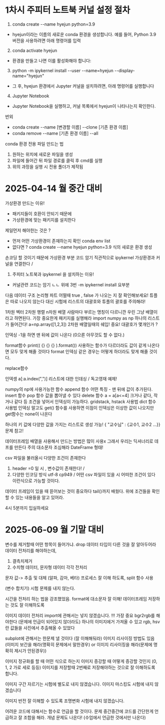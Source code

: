 # 1차시 주피터 노트북 커널 설정 절차

1. conda create --name hyejun python=3.9
- hyejun이라는 이름의 새로운 conda 환경을 생성합니다. 예를 들어, Python 3.9 버전을 사용하려면 아래 명령어를 입력

2. conda activate hyejun
- 환경을 만들고 나면 이를 활성화해야 합니다:

3. python -m ipykernel install --user --name=hyejun --display-name="hyejun"
- 그 후, hyejun 환경에서 Jupyter 커널을 설치하려면, 아래 명령어를 실행합니다

4. Jupyter Notebook
- Jupyter Notebook을 실행하고, 커널 목록에서 hyejun이 나타나는지 확인한다.

번외
- conda create --name [변경할 이름] --clone [기존 환경 이름]
- conda remove --name [기존 환경 이름] --all

conda 환경 전용 파일 만드는 법
1. 원하는 위치에 새로운 파일을 생성
2. 파일에 들어간 뒤 파일 경로를 클릭 후 cmd를 실행
3. 위의 과정을 실행 시 전용 폴더가 제작됨


# 2025-04-14 월 중간 대비

가상환경 만드는 이유!
 - 패키지들이 호환이 안되기 때문에
 - 가상환경에 맞는 패키지를 설치한다

제일먼저 해야한는 것은 ?
 - 먼저 어떤 가상환경이 존재하는지 확인 conda env list
 - 없다면 ? conda create --name hyejun python=3.9 식의 새로운 환경 생성

손코딩 할 것이기 때문에 가상환경 부분 코드 암기
직관적으로 ipykernel 가상환경과 커널을 연결한다 / 
1. 주피터 노트북과 ipykernel 을 설치하는 이유!
 - 커널관련 코드는 암기 ㄴㄴ 위에 3번 -m ipykernel install 요부분

다음 데이터 구조 논리형 파트 어떨때 true , false 가 나오는 지 잘 확인해보세요!
튜플은 따로 나오지 않는다 대신 시험에 리스트의 대괄호와 튜플의 괄호를 주의해라! 

1차원 벡터
2차원 행렬
n차원 배열 
사람마다 부르는 명칭이 다르니깐 우린 그냥 배열이라고 하면된다.
가장 중요한게 패키지를 실행해라 import numpy as np 
하나의 리스트가 들어간다! a=np.array([1,2,3]) 
2차원 배열일때의 쉐입! 중요! 대괄호가 몇개인가 ?

인덱싱
-1을 하면 맨 뒤에 값이 나온다 (0으론 아무것도 할 수 없다.)

format함수
print(( {} {} {} ).format())
사용하는 함수가 다르더라도 값이 같게 나온다면 모두 맞게 해줄 것이다
format 인덱싱 같은 경우는 어떻게 하더라도 맞게 해줄 것이다.

replace함수

인덱셍 a[:a.index(",")]
리스트에 대한 인데싱 / 독고영재 예제!

numpy의 np에 사용가능한 함수
append 함수 어떤 특징 - 맨 뒤에 값이 추가된다.
insert 함수 
pop 함수 값을 뽑아낼 수 있다
delete 함수 
a = a[a<=4] 크거나 같다, 작거나 같다 등 조건을 넣어서 인덱싱이 가능하다.
gridstack, hstack 사용법
dict 함수 사용법
인덱싱 말고도 get() 함수를 사용하면 이점이 인덱싱은 이상한 값이 나오지만 get함수는 none이 나온다

하나의 키 값에 다양한 값을 가지는 리스트로 생성 가능! { "교수님" : {교수1, 교수2 ...}} 문제 참고!

데이터프레임
배열을 사용해서 만드는 방법은 많이 사용x
그래서 우리는 딕셔너리로 데프를 만든다 주의 대소문자 조심해라 DateFrame 형태!

csv 파일을 불러올시 다양한 조건이 존재한다
1. header =0 일 시 , 변수값이 존재한다! /
2. 다양한 인코딩 방식 utf-8 cp949 / 어떤 csv 파일이 있을 시 어떠한 조건이 있다 이런식으로 가능할 것이다.

데이터 프레임이 있을 때 뜯어보는 것이 중요하다 
tail()까지 배웠다. 위에 조건들을 확인할 수 있는 내용들을 알고 있어라.

4시 5분까지 입실하세요

# 2025-06-09 월 기말 대비

변수를 제거할때 어떤 항목이 들어가냐. drop
데이터 타입이 다른 것을 잘 알아두어라
데이터 전처리를 해야하는데, 
1. 결측치제거
2. 수치형 데이터, 문자형 데이터 각각 전처리

문자 값-> 추출 및 대체 (알파, 감마, 베타)
프로세스 잘 이해 하도록, split 함수 사용

(변수 합치기) 시험 문제를 내지 않는다.

시간을 전처리 하는 법을 강조했었음. format에 대소문자 잘 이해!
데이터프레임 저장하는 것도 잘 이해하도록

이미지 데이터 전처리
import에 관해서는 넣지 않겠습니다.
!!! 가장 중요 bgr2rgb를 해야한다 (문제에 언급이 되어있지 않더라도)
하나의 이미지에거 가져올 수 있고 rgb, hsv란 값들을 사진에서 추출해올 수 있었다

subplot에 관해서는 한문제 낼 것이다 (잘 이해해둬라)
이미지 리사이징 방법도 있음 (이미지 보간을 해라(명확히 문제에서 말한경우) or 이미지 리사이징을 해라(문제에 명확히 제시가 안된경우))

이미지 정규화를 할 때 어떤 식으로 하는지 
이미지 증강할 때 어떻게 증강할 것인지 (0, 1, 2 가로 세로 등등)
이미지를 저장할때 2번째로 저장해야하는 것으로 잘 이해하도록 합니다.

이미지 구간 자르기는 시험에 별도로 내지 않겠습니다. 
이미지 마스킹도 시험에 내지 않겠습니다

이미지 반전 잘 이해할 수 있도록
조명변화 시험에 내지 않겠습니다.

어려운 코드에 대해서는 함수로 언급을 할 것이다.
문제 중간중간에 코드를 간단한게 언급하고 잘 조합을 해라.
개념 문제도 나온다! (수업에서 언급한 것에서만 나온다)

